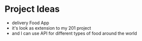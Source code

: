 
# Project Ideas
* delivery Food App 
* it's look as extension to my 201 project 
* and I can use API for different types of food around the world